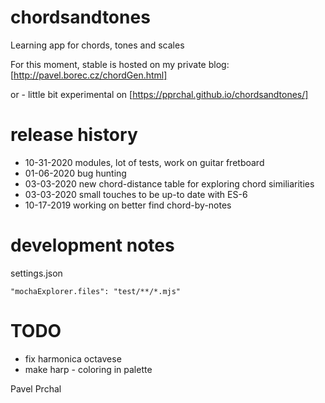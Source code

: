# chordsandtones

Learning app for chords, tones and scales

For this moment, stable is hosted on my private blog:
[http://pavel.borec.cz/chordGen.html]


or - little bit experimental on
[https://pprchal.github.io/chordsandtones/]

# release history
* 10-31-2020 modules, lot of tests, work on guitar fretboard
* 01-06-2020 bug hunting
* 03-03-2020 new chord-distance table for exploring chord similiarities 
* 03-03-2020 small touches to be up-to date with ES-6
* 10-17-2019 working on better find chord-by-notes

# development notes
settings.json
```
"mochaExplorer.files": "test/**/*.mjs"
```

# TODO
* fix harmonica octavese
* make harp - coloring in palette

Pavel Prchal
